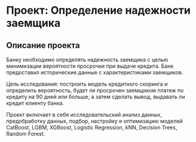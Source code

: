 # Проект: Определение надежности заемщика
## Описание проекта
Банку необходимо определять надежность заемщика с целью минимизации вероятности просрочки при выдаче кредита. Банк предоставил исторические данные с характеристиками заемщиков.

Цель исследования: построить модель кредитного скоринга и определить вероятность, будет ли просрочен заемщиком платеж по кредиту на 90 дней или больше, а затем сделать вывод, выдавать ли кредит клиенту банка.

Проект включает в себя исследовательский анализ данных, предобработку данных, подбор, настройку и оптимизацию моделей CatBoost, LGBM, XGBoost, Logistic Regression, kNN, Decision Trees, Random Forest.
